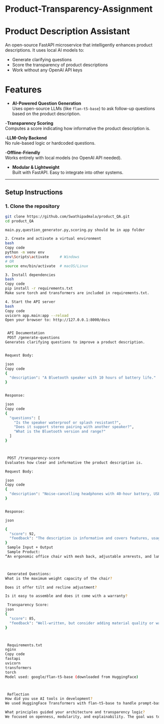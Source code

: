 # Product-Transparency-Assignment
# Product Description Assistant

An open-source FastAPI microservice that intelligently enhances product descriptions. It uses local AI models to:
- Generate clarifying questions
- Score the transparency of product descriptions
- Work without any OpenAI API keys

# Features

- **AI-Powered Question Generation**  
  Uses open-source LLMs (like `flan-t5-base`) to ask follow-up questions based on the product description.

-**Transparency Scoring**  
  Computes a score indicating how informative the product description is.

-**LLM-Only Backend**  
  No rule-based logic or hardcoded questions.

-**Offline-Friendly**  
  Works entirely with local models (no OpenAI API needed).

- **Modular & Lightweight**  
  Built with FastAPI. Easy to integrate into other systems.

---

##  Setup Instructions

### 1. Clone the repository

```bash
git clone https://github.com/Swathipadmala/product_QA.git
cd product_QA

main.py,question_generator.py,scoring.py should be in app folder

2. Create and activate a virtual environment
bash
Copy code
python -m venv env
env\Scripts\activate     # Windows
# OR
source env/bin/activate  # macOS/Linux

3. Install dependencies
bash
Copy code
pip install -r requirements.txt
Make sure torch and transformers are included in requirements.txt.

4. Start the API server
bash
Copy code
uvicorn app.main:app --reload
Open your browser to: http://127.0.0.1:8000/docs


 API Documentation
 POST /generate-questions
Generates clarifying questions to improve a product description.


Request Body:

json
Copy code
{
  "description": "A Bluetooth speaker with 10 hours of battery life."
}


Response:

json
Copy code
{
  "questions": [
    "Is the speaker waterproof or splash resistant?",
    "Does it support stereo pairing with another speaker?",
    "What is the Bluetooth version and range?"
  ]
}



 POST /transparency-score
Evaluates how clear and informative the product description is.

Request Body:

json
Copy code
{
  "description": "Noise-cancelling headphones with 40-hour battery, USB-C fast charging, and Google Assistant support."
}


Response:

json

{
  "score": 92,
  "feedback": "The description is informative and covers features, usage, and compatibility."
}
 Sample Input + Output
 Sample Product:
“An ergonomic office chair with mesh back, adjustable armrests, and lumbar support.”



 Generated Questions:
What is the maximum weight capacity of the chair?

Does it offer tilt and recline adjustment?

Is it easy to assemble and does it come with a warranty?

 Transparency Score:
json
{
  "score": 85,
  "feedback": "Well-written, but consider adding material quality or warranty info."
}



 Requirements.txt
nginx
Copy code
fastapi
uvicorn
transformers
torch
Model used: google/flan-t5-base (downloaded from HuggingFace)



 Reflection
How did you use AI tools in development?
We used HuggingFace Transformers with flan-t5-base to handle prompt-based question generation. All questions are LLM-generated in real time, conditioned on the product description. This avoids static templates and makes the system adaptable to new product types.

What principles guided your architecture and transparency logic?
We focused on openness, modularity, and explainability. The goal was to empower users to create better product listings through gentle, model-driven nudges. Our transparency score is qualitative and focused on completeness, usability, and clarity — traits aligned with ethical product disclosure and trust-building in ecommerce.
